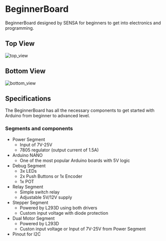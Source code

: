 # BeginnerBoard
BeginnerBoard designed by SENSA for beginners to get into electronics and programming.

## Top View
![top_view](https://raw.githubusercontent.com/sensaorganization/BeginnerBoard/master/Images/top_view.png)

## Bottom View
![bottom_view](https://raw.githubusercontent.com/sensaorganization/BeginnerBoard/master/Images/bottom_view.png)

## Specifications
The BeginnerBoard has all the necessary components to get started with Arduino from beginner to advanced level.

### Segments and components
- Power Segment
	- Input of 7V-25V
	- 7805 regulator (output current of 1.5A)
- Arduino NANO
	- One of the most popular Arduino boards with 5V logic
- Debug Segment
	- 3x LEDs
	- 2x Push Buttons or 1x Encoder 
	- 1x POT
- Relay Segment
	- Simple switch relay
	- Adjustable 5V/12V supply
- Stepper Segment
	- Powered by L293D using both drivers
	- Custom input voltage with diode protection 
- Dual Motor Segment
	- Powered by L293D
	- Custon input voltage or Input of 7V-25V from Power Segment
- Pinout for I2C
